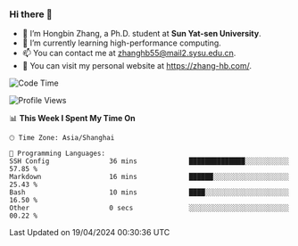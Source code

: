 ### Hi there 👋

- 🔭 I’m Hongbin Zhang, a Ph.D. student at **Sun Yat-sen University**.
- 🌱 I’m currently learning high-performance computing.
- 📫 You can contact me at zhanghb55@mail2.sysu.edu.cn.
- 👀 You can visit my personal website at https://zhang-hb.com/.

<!--START_SECTION:waka-->
![Code Time](http://img.shields.io/badge/Code%20Time-312%20hrs%2059%20mins-blue)

![Profile Views](http://img.shields.io/badge/Profile%20Views-56-blue)

📊 **This Week I Spent My Time On** 

```text
🕑︎ Time Zone: Asia/Shanghai

💬 Programming Languages: 
SSH Config               36 mins             ██████████████░░░░░░░░░░░   57.85 % 
Markdown                 16 mins             ██████░░░░░░░░░░░░░░░░░░░   25.43 % 
Bash                     10 mins             ████░░░░░░░░░░░░░░░░░░░░░   16.50 % 
Other                    0 secs              ░░░░░░░░░░░░░░░░░░░░░░░░░   00.22 % 
```


 Last Updated on 19/04/2024 00:30:36 UTC
<!--END_SECTION:waka-->
